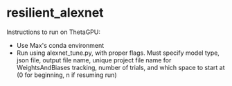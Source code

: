 # resilient_alexnet

Instructions to run on ThetaGPU:
- Use Max's conda environment 
- Run using alexnet_tune.py, with proper flags. Must specify model type, json file, output file name, unique project file name for WeightsAndBiases tracking, number of trials, and which space to start at (0 for beginning, n if resuming run)
